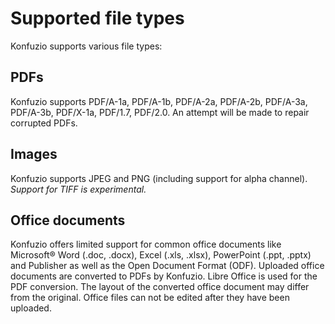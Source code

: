 # Supported file types

Konfuzio supports various file types:

## PDFs   
Konfuzio supports PDF/A-1a, PDF/A-1b, PDF/A-2a, PDF/A-2b, PDF/A-3a, PDF/A-3b, PDF/X-1a, PDF/1.7, PDF/2.0. An attempt will be made to repair corrupted PDFs.

## Images
Konfuzio supports JPEG and PNG (including support for alpha channel). _Support for TIFF is experimental._

## Office documents
Konfuzio offers limited support for common office documents like Microsoft® Word (.doc, .docx), Excel (.xls, .xlsx), PowerPoint (.ppt, .pptx) and Publisher as well as the Open Document Format (ODF). Uploaded office documents are converted to PDFs by Konfuzio. Libre Office is used for the PDF conversion. The layout of the converted office document may differ from the original. Office files can not be edited after they have been uploaded.

